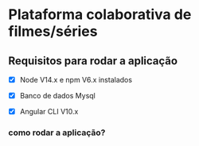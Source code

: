# Plataforma colaborativa de filmes/séries
 
## Requisitos para rodar a aplicação 
- [X] Node V14.x e npm V6.x instalados
- [X] Banco de dados Mysql 
- [X] Angular CLI V10.x


### como rodar a aplicação?
  
